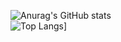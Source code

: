 ![Anurag's GitHub stats](https://github-readme-stats.vercel.app/api?username=Nypec&show_icons=true&theme=great-gatsby)
</br>
![Top Langs](https://github-readme-stats.vercel.app/api/top-langs/?username=Nypec&theme=great-gatsby)]
